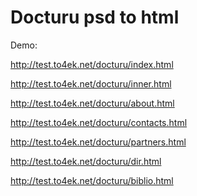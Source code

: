 Docturu  psd to html
=======
Demo:

http://test.to4ek.net/docturu/index.html

http://test.to4ek.net/docturu/inner.html

http://test.to4ek.net/docturu/about.html

http://test.to4ek.net/docturu/contacts.html

http://test.to4ek.net/docturu/partners.html

http://test.to4ek.net/docturu/dir.html

http://test.to4ek.net/docturu/biblio.html
